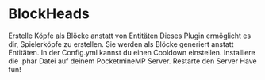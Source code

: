 # BlockHeads
Erstelle Köpfe als Blöcke anstatt von Entitäten
Dieses Plugin ermöglicht es dir, Spielerköpfe zu erstellen.
Sie werden als Blöcke generiert anstatt Entitäten.
In der Config.yml kannst du einen Cooldown einstellen.
Installiere die .phar Datei auf deinem PocketmineMP Server.
Restarte den Server
Have fun!
